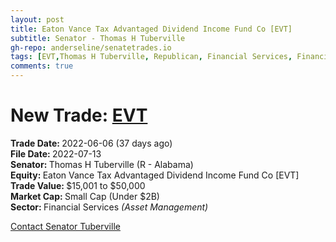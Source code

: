 ```yaml
---
layout: post
title: Eaton Vance Tax Advantaged Dividend Income Fund Co [EVT]
subtitle: Senator - Thomas H Tuberville
gh-repo: anderseline/senatetrades.io
tags: [EVT,Thomas H Tuberville, Republican, Financial Services, Financial Services - Asset Management, Small Cap (Under $2B)]
comments: true
---
```


# New Trade: [EVT](https://finance.yahoo.com/quote/EVT/) #
<b>Trade Date: </b>2022-06-06 (37 days ago)<br>
<b>File Date: </b>2022-07-13<br>
<b>Senator: </b>Thomas H Tuberville (R - Alabama)<br>
<b>Equity: </b>Eaton Vance Tax Advantaged Dividend Income Fund Co [EVT]<br>
<b>Trade Value: </b>$15,001 to $50,000<br>
<b>Market Cap: </b>Small Cap (Under $2B)<br>
<b>Sector: </b>Financial Services <i>(Asset Management)</i><br>

[Contact Senator Tuberville](https://www.tuberville.senate.gov/contact)